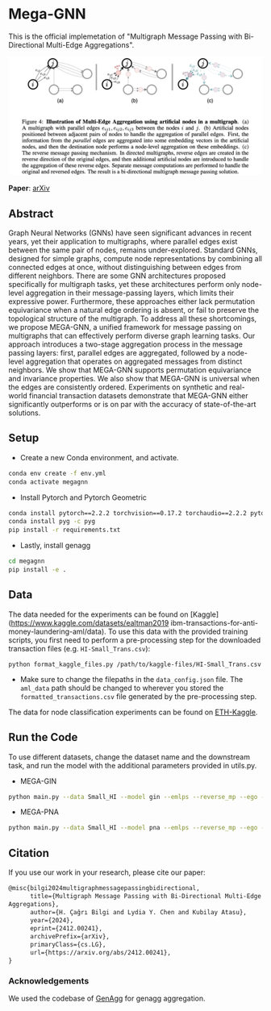 # Mega-GNN

This is the official implemetation of "Multigraph Message Passing with Bi-Directional Multi-Edge Aggregations".

<p align="center">
  <img src="assets/overview.png" width="1200"/>
</p>

**Paper**: [arXiv](https://arxiv.org/abs/2412.00241)
## Abstract 
Graph Neural Networks (GNNs) have seen significant advances in recent years, yet their application to multigraphs, where parallel edges exist between the same pair of nodes, remains under-explored. Standard GNNs, designed for simple graphs, compute node representations by combining all connected edges at once, without distinguishing between edges from different neighbors. There are some GNN architectures proposed specifically for multigraph tasks, yet these architectures perform only node-level aggregation in their message-passing layers, which limits their expressive power. Furthermore, these approaches either lack permutation equivariance when a natural edge ordering is absent, or fail to preserve the topological structure of the multigraph. To address all these shortcomings, we propose MEGA-GNN, a unified framework for message passing on multigraphs that can effectively perform diverse graph learning tasks. Our approach introduces a two-stage aggregation process in the message passing layers: first, parallel edges are aggregated, followed by a node-level aggregation that operates on aggregated messages from distinct neighbors. We show that MEGA-GNN supports permutation equivariance and invariance properties. We also show that MEGA-GNN is universal when the edges are consistently ordered. Experiments on synthetic and real-world financial transaction datasets demonstrate that MEGA-GNN either significantly outperforms or is on par with the accuracy of state-of-the-art solutions.


## Setup

- Create a new Conda environment, and activate.
```bash
conda env create -f env.yml
conda activate megagnn

```
- Install Pytorch and Pytorch Geometric
```bash
conda install pytorch==2.2.2 torchvision==0.17.2 torchaudio==2.2.2 pytorch-cuda=11.8 -c pytorch -c nvidia
conda install pyg -c pyg
pip install -r requirements.txt
```
- Lastly, install genagg
```bash
cd megagnn 
pip install -e .
```


## Data

The data needed for the experiments can be found on [Kaggle](https://www.kaggle.com/datasets/ealtman2019 ibm-transactions-for-anti-money-laundering-aml/data). To use this data with the provided training scripts, you first need to perform a pre-processing step for the downloaded transaction files (e.g. `HI-Small_Trans.csv`):
  ```
  python format_kaggle_files.py /path/to/kaggle-files/HI-Small_Trans.csv
  ```
  - Make sure to change the filepaths in the `data_config.json` file. The `aml_data` path should be changed to wherever you stored the `formatted_transactions.csv` file generated by the pre-processing step.

The data for node classification experiments can be found on [ETH-Kaggle](https://drive.google.com/drive/folders/1d-RATjhyStzSWqU8OLbB74ywa00ztAIf?usp=share_link).



## Run the Code
To use different datasets, change the dataset name and the downstream task, and run the model with the additional parameters provided in utils.py.
- MEGA-GIN
```bash
python main.py --data Small_HI --model gin --emlps --reverse_mp --ego --flatten_edges --edge_agg_type gin --n_epochs 80 --save_model --task edge_class
```
- MEGA-PNA
```bash
python main.py --data Small_HI --model pna --emlps --reverse_mp --ego --flatten_edges --edge_agg_type pna --n_epochs 80 --save_model --task edge_class
```

## Citation
If you use our work in your research, please cite our paper:

    @misc{bilgi2024multigraphmessagepassingbidirectional,
          title={Multigraph Message Passing with Bi-Directional Multi-Edge Aggregations}, 
          author={H. Çağrı Bilgi and Lydia Y. Chen and Kubilay Atasu},
          year={2024},
          eprint={2412.00241},
          archivePrefix={arXiv},
          primaryClass={cs.LG},
          url={https://arxiv.org/abs/2412.00241}, 
    }

### Acknowledgements

We used the codebase of [GenAgg](https://github.com/Acciorocketships/generalised-aggregation) for genagg aggregation.